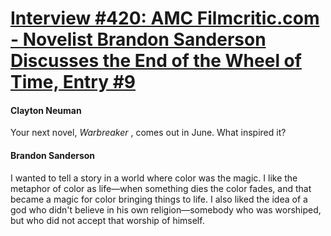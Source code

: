 # [Interview #420: AMC Filmcritic.com - Novelist Brandon Sanderson Discusses the End of the Wheel of Time, Entry #9](https://www.theoryland.com/intvmain.php?i=420#9)

#### Clayton Neuman

Your next novel,
*Warbreaker*
, comes out in June. What inspired it?

#### Brandon Sanderson

I wanted to tell a story in a world where color was the magic. I like the metaphor of color as life—when something dies the color fades, and that became a magic for color bringing things to life. I also liked the idea of a god who didn't believe in his own religion—somebody who was worshiped, but who did not accept that worship of himself.

